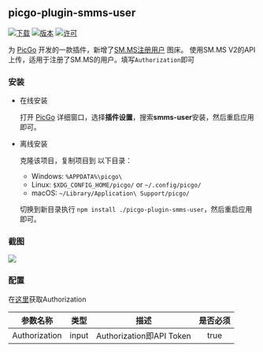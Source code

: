 ## picgo-plugin-smms-user

[![下载](https://img.shields.io/npm/dm/picgo-plugin-smms-user.svg?color=brightgreen)](https://npmcharts.com/compare/picgo-plugin-smms-user?minimal=true)
[![版本](https://img.shields.io/npm/v/picgo-plugin-smms-user.svg?color=brightgreen)](https://www.npmjs.com/package/picgo-plugin-smms-user)
[![许可](https://img.shields.io/badge/license-mit-brightgreen.svg)](https://github.com/xlzy520/picgo-plugin-smms-user/blob/master/License)


为 [PicGo](https://github.com/Molunerfinn/PicGo) 开发的一款插件，新增了[SM.MS注册用户](https://sm.ms/home/) 图床。
使用SM.MS V2的API上传，适用于注册了SM.MS的用户。填写`Authorization`即可

### 安装

- 在线安装

    打开 [PicGo](https://github.com/Molunerfinn/PicGo) 详细窗口，选择**插件设置**，搜索**smms-user**安装，然后重启应用即可。

- 离线安装

    克隆该项目，复制项目到 以下目录：
    - Windows: `%APPDATA%\picgo\`
    - Linux: `$XDG_CONFIG_HOME/picgo/` or `~/.config/picgo/`
    - macOS: `~/Library/Application\ Support/picgo/`

    切换到新目录执行 `npm install ./picgo-plugin-smms-user`，然后重启应用即可。

### 截图

![](https://i.loli.net/2019/09/29/LPmKlQ4zFX9JpNw.jpg)

### 配置
在[这里](https://sm.ms/home/apitoken)获取Authorization

|参数名称|类型|描述|是否必须|
|:--:|:--:|:--:|:--:|
|Authorization|input|Authorization即API Token|true|
